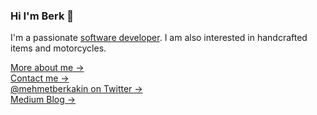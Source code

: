 ### Hi I'm Berk 👋

I'm a passionate [software developer](https://www.linkedin.com/in/mehmetberkakin). I am also interested in handcrafted items and motorcycles.

[More about me →](https://read.cv/mehmetberkakin)\
[Contact me →](mailto:mehmetberkakinn@outlook.com)\
[@mehmetberkakin on Twitter →](https://twitter.com/mehmetberkakin)\
[Medium Blog →](https://medium.com/@mehmetberkakin)

